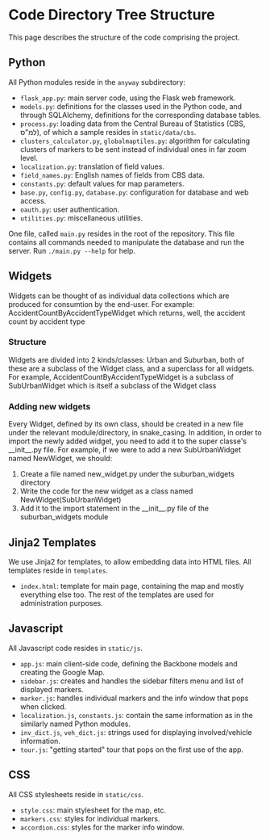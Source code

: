 Code Directory Tree Structure
=============================

This page describes the structure of the code comprising the project.

## Python
All Python modules reside in the `anyway` subdirectory:
* `flask_app.py`: main server code, using the Flask web framework.
* `models.py`: definitions for the classes used in the Python code, and through SQLAlchemy, definitions for the corresponding database tables.
* `process.py`: loading data from the Central Bureau of Statistics (CBS, למ"ס), of which a sample resides in `static/data/cbs`.
* `clusters_calculator.py`, `globalmaptiles.py`: algorithm for calculating clusters of markers to be sent instead of individual ones in far zoom level.
* `localization.py`: translation of field values.
* `field_names.py`: English names of fields from CBS data.
* `constants.py`: default values for map parameters.
* `base.py`, `config.py`, `database.py`: configuration for database and web access.
* `oauth.py`: user authentication.
* `utilities.py`: miscellaneous utilities.

One file, called `main.py` resides in the root of the repository. This file contains all commands needed to manipulate the database and run the server. Run `./main.py --help` for help.

## Widgets
Widgets can be thought of as individual data collections which are produced for consumtion by the end-user. For example: AccidentCountByAccidentTypeWidget which returns, well, the accident count by accident type 

### Structure
Widgets are divided into 2 kinds/classes: Urban and Suburban, both of these are a subclass of the Widget class, and a superclass for all widgets. For example, AccidentCountByAccidentTypeWidget is a subclass of SubUrbanWidget which is itself a subclass of the Widget class

### Adding new widgets
Every Widget, defined by its own class, should be created in a new file under the relevant module/directory, in snake_casing. In addition, in order to import the newly added widget, you need to add it to the super classe's \_\_init\_\_.py file. For example, if we were to add a new SubUrbanWidget named NewWidget, we should:
1. Create a file named new_widget.py under the suburban_widgets directory
2. Write the code for the new widget as a class named NewWidget(SubUrbanWidget)
3. Add it to the import statement in the \_\_init\_\_.py file of the suburban_widgets module

## Jinja2 Templates
We use Jinja2 for templates, to allow embedding data into HTML files. All templates reside in `templates`.
* `index.html`: template for main page, containing the map and mostly everything else too.
The rest of the templates are used for administration purposes.

## Javascript
All Javascript code resides in `static/js`.
* `app.js`: main client-side code, defining the Backbone models and creating the Google Map.
* `sidebar.js`: creates and handles the sidebar filters menu and list of displayed markers.
* `marker.js`: handles individual markers and the info window that pops when clicked.
* `localization.js`, `constants.js`: contain the same information as in the similarly named Python modules.
* `inv_dict.js`, `veh_dict.js`: strings used for displaying involved/vehicle information.
* `tour.js`: "getting started" tour that pops on the first use of the app.

## CSS
All CSS stylesheets reside in `static/css`.
* `style.css`: main stylesheet for the map, etc.
* `markers.css`: styles for individual markers.
* `accordion.css`: styles for the marker info window.
